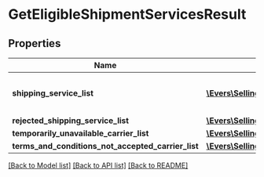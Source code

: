 # GetEligibleShipmentServicesResult

## Properties
Name | Type | Description | Notes
------------ | ------------- | ------------- | -------------
**shipping_service_list** | [**\Evers\SellingPartnerApi\Model\ShippingServiceList**](ShippingServiceList.md) | A list of shipping services offers. | 
**rejected_shipping_service_list** | [**\Evers\SellingPartnerApi\Model\RejectedShippingServiceList**](RejectedShippingServiceList.md) |  | [optional] 
**temporarily_unavailable_carrier_list** | [**\Evers\SellingPartnerApi\Model\TemporarilyUnavailableCarrierList**](TemporarilyUnavailableCarrierList.md) |  | [optional] 
**terms_and_conditions_not_accepted_carrier_list** | [**\Evers\SellingPartnerApi\Model\TermsAndConditionsNotAcceptedCarrierList**](TermsAndConditionsNotAcceptedCarrierList.md) |  | [optional] 

[[Back to Model list]](../README.md#documentation-for-models) [[Back to API list]](../README.md#documentation-for-api-endpoints) [[Back to README]](../README.md)


